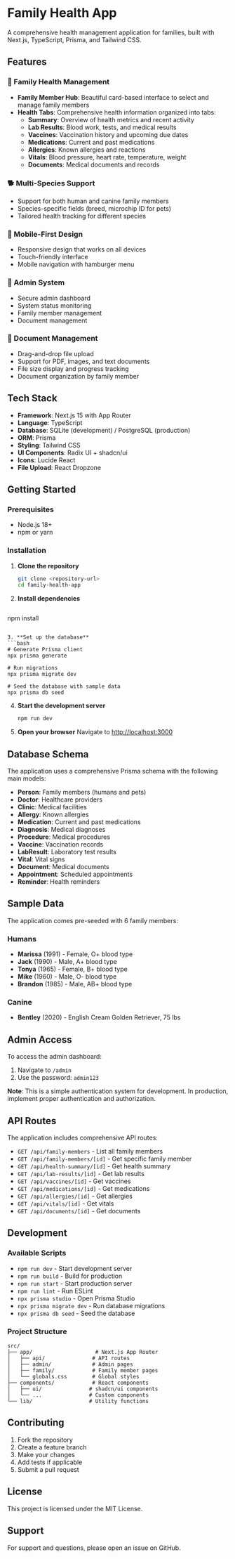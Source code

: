 # Family Health App

A comprehensive health management application for families, built with Next.js, TypeScript, Prisma, and Tailwind CSS.

## Features

### 🏥 Family Health Management
- **Family Member Hub**: Beautiful card-based interface to select and manage family members
- **Health Tabs**: Comprehensive health information organized into tabs:
  - **Summary**: Overview of health metrics and recent activity
  - **Lab Results**: Blood work, tests, and medical results
  - **Vaccines**: Vaccination history and upcoming due dates
  - **Medications**: Current and past medications
  - **Allergies**: Known allergies and reactions
  - **Vitals**: Blood pressure, heart rate, temperature, weight
  - **Documents**: Medical documents and records

### 🐕 Multi-Species Support
- Support for both human and canine family members
- Species-specific fields (breed, microchip ID for pets)
- Tailored health tracking for different species

### 📱 Mobile-First Design
- Responsive design that works on all devices
- Touch-friendly interface
- Mobile navigation with hamburger menu

### 🔐 Admin System
- Secure admin dashboard
- System status monitoring
- Family member management
- Document management

### 📄 Document Management
- Drag-and-drop file upload
- Support for PDF, images, and text documents
- File size display and progress tracking
- Document organization by family member

## Tech Stack

- **Framework**: Next.js 15 with App Router
- **Language**: TypeScript
- **Database**: SQLite (development) / PostgreSQL (production)
- **ORM**: Prisma
- **Styling**: Tailwind CSS
- **UI Components**: Radix UI + shadcn/ui
- **Icons**: Lucide React
- **File Upload**: React Dropzone

## Getting Started

### Prerequisites

- Node.js 18+ 
- npm or yarn

### Installation

1. **Clone the repository**
   ```bash
   git clone <repository-url>
   cd family-health-app
   ```

2. **Install dependencies**
   ```bash
  npm install
   ```

3. **Set up the database**
   ```bash
   # Generate Prisma client
   npx prisma generate
   
   # Run migrations
   npx prisma migrate dev
   
   # Seed the database with sample data
   npx prisma db seed
   ```

4. **Start the development server**
   ```bash
   npm run dev
   ```

5. **Open your browser**
   Navigate to [http://localhost:3000](http://localhost:3000)

## Database Schema

The application uses a comprehensive Prisma schema with the following main models:

- **Person**: Family members (humans and pets)
- **Doctor**: Healthcare providers
- **Clinic**: Medical facilities
- **Allergy**: Known allergies
- **Medication**: Current and past medications
- **Diagnosis**: Medical diagnoses
- **Procedure**: Medical procedures
- **Vaccine**: Vaccination records
- **LabResult**: Laboratory test results
- **Vital**: Vital signs
- **Document**: Medical documents
- **Appointment**: Scheduled appointments
- **Reminder**: Health reminders

## Sample Data

The application comes pre-seeded with 6 family members:

### Humans
- **Marissa** (1991) - Female, O+ blood type
- **Jack** (1990) - Male, A+ blood type
- **Tonya** (1965) - Female, B+ blood type
- **Mike** (1960) - Male, O- blood type
- **Brandon** (1985) - Male, AB+ blood type

### Canine
- **Bentley** (2020) - English Cream Golden Retriever, 75 lbs

## Admin Access

To access the admin dashboard:

1. Navigate to `/admin`
2. Use the password: `admin123`

**Note**: This is a simple authentication system for development. In production, implement proper authentication and authorization.

## API Routes

The application includes comprehensive API routes:

- `GET /api/family-members` - List all family members
- `GET /api/family-members/[id]` - Get specific family member
- `GET /api/health-summary/[id]` - Get health summary
- `GET /api/lab-results/[id]` - Get lab results
- `GET /api/vaccines/[id]` - Get vaccines
- `GET /api/medications/[id]` - Get medications
- `GET /api/allergies/[id]` - Get allergies
- `GET /api/vitals/[id]` - Get vitals
- `GET /api/documents/[id]` - Get documents

## Development

### Available Scripts

- `npm run dev` - Start development server
- `npm run build` - Build for production
- `npm run start` - Start production server
- `npm run lint` - Run ESLint
- `npx prisma studio` - Open Prisma Studio
- `npx prisma migrate dev` - Run database migrations
- `npx prisma db seed` - Seed the database

### Project Structure

```
src/
├── app/                    # Next.js App Router
│   ├── api/               # API routes
│   ├── admin/             # Admin pages
│   ├── family/            # Family member pages
│   └── globals.css        # Global styles
├── components/            # React components
│   ├── ui/               # shadcn/ui components
│   └── ...               # Custom components
└── lib/                  # Utility functions
```

## Contributing

1. Fork the repository
2. Create a feature branch
3. Make your changes
4. Add tests if applicable
5. Submit a pull request

## License

This project is licensed under the MIT License.

## Support

For support and questions, please open an issue on GitHub.
